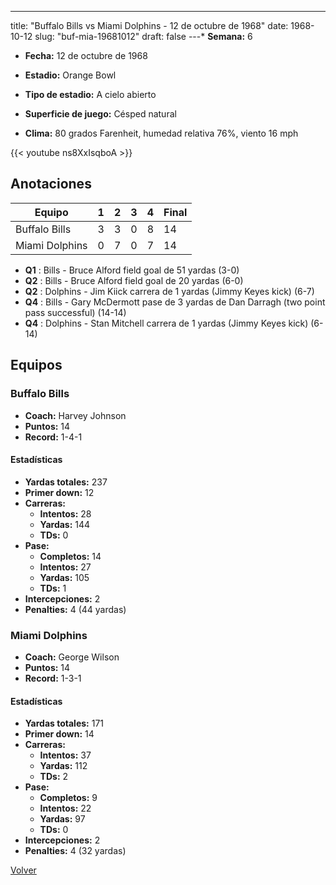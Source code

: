 ---
title: "Buffalo Bills vs Miami Dolphins - 12 de octubre de 1968"
date: 1968-10-12
slug: "buf-mia-19681012"
draft: false
---* **Semana:** 6
* **Fecha:** 12 de octubre de 1968

* **Estadio:** Orange Bowl
* **Tipo de estadio:** A cielo abierto
* **Superficie de juego:** Césped natural
* **Clima:** 80 grados Farenheit, humedad relativa 76%, viento 16 mph

{{< youtube ns8XxIsqboA >}}


## Anotaciones
| Equipo | 1 | 2 | 3 | 4 | Final |
|--------|---|---|---|---|-------|
| Buffalo Bills  | 3 | 3 | 0 | 8  | 14 |
| Miami Dolphins  | 0 | 7 | 0 | 7  | 14 |
* **Q1** : Bills - Bruce Alford field goal de 51 yardas (3-0)
* **Q2** : Bills - Bruce Alford field goal de 20 yardas (6-0)
* **Q2** : Dolphins - Jim Kiick carrera de 1 yardas (Jimmy Keyes kick) (6-7)
* **Q4** : Bills - Gary McDermott pase de 3 yardas de Dan Darragh (two point pass successful) (14-14)
* **Q4** : Dolphins - Stan Mitchell carrera de 1 yardas (Jimmy Keyes kick) (6-14)


## Equipos


### Buffalo Bills
* **Coach:** Harvey Johnson
* **Puntos:** 14
* **Record:** 1-4-1
#### Estadísticas
* **Yardas totales:** 237
* **Primer down:** 12
* **Carreras:**
  * **Intentos:** 28
  * **Yardas:** 144
  * **TDs:** 0
* **Pase:**
  * **Completos:** 14
  * **Intentos:** 27
  * **Yardas:** 105
  * **TDs:** 1
* **Intercepciones:** 2
* **Penalties:** 4 (44 yardas)

### Miami Dolphins
* **Coach:** George Wilson
* **Puntos:** 14
* **Record:** 1-3-1
#### Estadísticas
* **Yardas totales:** 171
* **Primer down:** 14
* **Carreras:**
  * **Intentos:** 37
  * **Yardas:** 112
  * **TDs:** 2
* **Pase:**
  * **Completos:** 9
  * **Intentos:** 22
  * **Yardas:** 97
  * **TDs:** 0
* **Intercepciones:** 2
* **Penalties:** 4 (32 yardas)


[Volver](/historia/1968)
